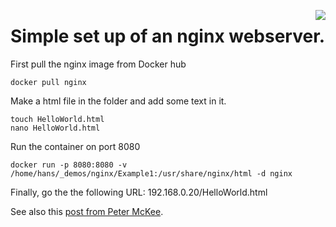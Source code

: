 [<img src="https://avatars0.githubusercontent.com/u/1412239?s=200&v=4" align="right">](http://nginx.org//)

# Simple set up of an nginx webserver. 

First pull the nginx image from Docker hub
```
docker pull nginx
```

Make a html file in the folder and add some text in it.
```
touch HelloWorld.html
nano HelloWorld.html
```


Run the container on port 8080
```
docker run -p 8080:8080 -v /home/hans/_demos/nginx/Example1:/usr/share/nginx/html -d nginx
```

Finally, go the the following URL: 
192.168.0.20/HelloWorld.html

See also this [post from Peter McKee](https://www.docker.com/blog/how-to-use-the-official-nginx-docker-image/).
